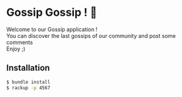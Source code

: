 # Gossip Gossip ! :mega:
Welcome to our Gossip application ! <br/>
You can discover the last gossips of our community and post some comments <br/>
Enjoy ;) 

## Installation
```bash
$ bundle install
$ rackup -p 4567
```

